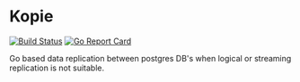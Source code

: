 # Kopie

[![Build Status](https://travis-ci.com/CIP-NL/Kopie.svg?branch=master)](https://travis-ci.com/CIP-NL/Kopie)
[![Go Report Card](https://goreportcard.com/badge/github.com/CIP-NL/Kopie)](https://goreportcard.com/report/github.com/CIP-NL/Kopie)

Go based data replication between postgres DB's when logical or streaming replication is not suitable.
